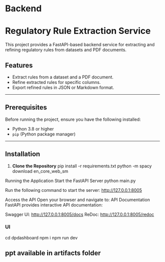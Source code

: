 # Backend

# Regulatory Rule Extraction Service

This project provides a FastAPI-based backend service for extracting and refining regulatory rules from datasets and PDF documents.

## Features

- Extract rules from a dataset and a PDF document.
- Refine extracted rules for specific columns.
- Export refined rules in JSON or Markdown format.

---

## Prerequisites

Before running the project, ensure you have the following installed:

- Python 3.8 or higher
- `pip` (Python package manager)

---

## Installation

1. **Clone the Repository**
   pip install -r requirements.txt
   python -m spacy download en_core_web_sm

Running the Application
Start the FastAPI Server
python main.py

Run the following command to start the server:
http://127.0.0.1:8005

Access the API Open your browser and navigate to:
API Documentation FastAPI provides interactive API documentation:

Swagger UI: http://127.0.0.1:8005/docs
ReDoc: http://127.0.0.1:8005/redoc

### UI

cd dpdashboard
npm i
npm run dev


## ppt available in artifacts folder
